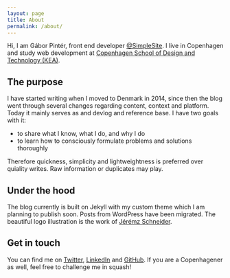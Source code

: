 ```yaml
---
layout: page
title: About
permalink: /about/
---
```

Hi, I am Gábor Pintér, front end developer [@SimpleSite](http://simplesite.com). I live in Copenhagen and study web development at [Copenhagen School of Design and Technology (KEA)](http://kea.dk).

## The purpose
I have started writing when I moved to Denmark in 2014, since then the blog went through several changes regarding content, context and platform. Today it mainly serves as and devlog and reference base. I have two goals with it:

- to share what I know, what I do, and why I do
- to learn how to consciously formulate problems and solutions thoroughly

Therefore quickness, simplicity and lightweightness is preferred over quiality writes. Raw information or duplicates may play.

## Under the hood
The blog currently is built on Jekyll with my custom theme which I am planning to publish soon. Posts from WordPress have been migrated. The beautiful logo illustration is the work of [Jérémz Schneider](http://www.jeremyschneider.fr/).

## Get in touch
You can find me on [Twitter](http://twitter.com/gaboratorium), [LinkedIn](https://dk.linkedin.com/in/gaboratorium)  and [GitHub](http://github.com/gaboratorium). If you are a Copenhagener as well, feel free to challenge me in squash!
